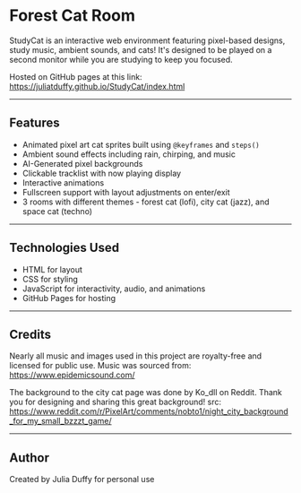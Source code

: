 # Forest Cat Room

StudyCat is an interactive web environment featuring pixel-based designs, study music, ambient sounds, and cats! It's designed to be played on a second monitor while you are studying to keep you focused.

Hosted on GitHub pages at this link: https://juliatduffy.github.io/StudyCat/index.html 

---

## Features

- Animated pixel art cat sprites built using `@keyframes` and `steps()`
- Ambient sound effects including rain, chirping, and music
- AI-Generated pixel backgrounds
- Clickable tracklist with now playing display
- Interactive animations
- Fullscreen support with layout adjustments on enter/exit
- 3 rooms with different themes - forest cat (lofi), city cat (jazz), and space cat (techno)

---

## Technologies Used

- HTML for  layout
- CSS for styling 
- JavaScript for interactivity, audio, and animations
- GitHub Pages for hosting

---

## Credits

Nearly all music and images used in this project are royalty-free and licensed for public use. Music was sourced from: https://www.epidemicsound.com/

The background to the city cat page was done by Ko_dll on Reddit. Thank you for designing and sharing this great background! src: https://www.reddit.com/r/PixelArt/comments/nobto1/night_city_background_for_my_small_bzzzt_game/

---

## Author

Created by Julia Duffy for personal use

